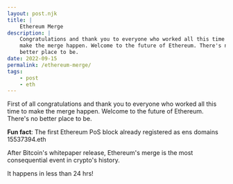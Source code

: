 ```yaml
---
layout: post.njk
title: |
    Ethereum Merge
description: |
    Congratulations and thank you to everyone who worked all this time to
    make the merge happen. Welcome to the future of Ethereum. There's no
    better place to be.
date: 2022-09-15
permalink: /ethereum-merge/
tags:
    - post
    - eth
---
```


First of all congratulations and thank you to everyone who worked all this time
to make the merge happen. Welcome to the future of Ethereum. There's no better
place to be.

**Fun fact**: The first Ethereum PoS block already registered as ens domains
15537394.eth

After Bitcoin's whitepaper release, Ethereum's merge is the most consequential
event in crypto's history.

It happens in less than 24 hrs!
